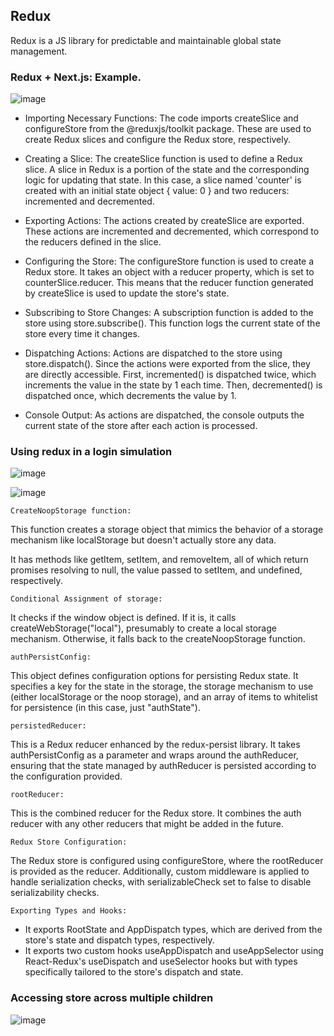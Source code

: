 ## Redux

Redux is a JS library for predictable and maintainable global state management.

### Redux + Next.js: Example.

![image](https://github.com/lucasmargui/React_Software_Architecture/assets/157809964/27954493-7dd7-4eda-9e21-1b46761f420b)


- Importing Necessary Functions: The code imports createSlice and configureStore from the @reduxjs/toolkit package. These are used to create Redux slices and configure the Redux store, respectively.

- Creating a Slice: The createSlice function is used to define a Redux slice. A slice in Redux is a portion of the state and the corresponding logic for updating that state. In this case, a slice named 'counter' is created with an initial state object { value: 0 } and two reducers: incremented and decremented.

- Exporting Actions: The actions created by createSlice are exported. These actions are incremented and decremented, which correspond to the reducers defined in the slice.

- Configuring the Store: The configureStore function is used to create a Redux store. It takes an object with a reducer property, which is set to counterSlice.reducer. This means that the reducer function generated by createSlice is used to update the store's state.

- Subscribing to Store Changes: A subscription function is added to the store using store.subscribe(). This function logs the current state of the store every time it changes.

- Dispatching Actions: Actions are dispatched to the store using store.dispatch(). Since the actions were exported from the slice, they are directly accessible. First, incremented() is dispatched twice, which increments the value in the state by 1 each time. Then, decremented() is dispatched once, which decrements the value by 1.

- Console Output: As actions are dispatched, the console outputs the current state of the store after each action is processed.


### Using redux in a login simulation

![image](https://github.com/lucasmargui/React_Software_Architecture/assets/157809964/3b167ee2-d53d-419f-96c9-ba0ecd98c72f)

![image](https://github.com/lucasmargui/React_Software_Architecture/assets/157809964/89712024-c1ed-4fc9-a327-4570a9dc845e)


```
CreateNoopStorage function:
```

This function creates a storage object that mimics the behavior of a storage mechanism like localStorage but doesn't actually store any data.
  
It has methods like getItem, setItem, and removeItem, all of which return promises resolving to null, the value passed to setItem, and undefined, respectively.

```
Conditional Assignment of storage:
```

It checks if the window object is defined. If it is, it calls createWebStorage("local"), presumably to create a local storage mechanism. Otherwise, it falls back to the createNoopStorage function.

```
authPersistConfig:
```

This object defines configuration options for persisting Redux state. It specifies a key for the state in the storage, the storage mechanism to use (either localStorage or the noop storage), and an array of items to whitelist for persistence (in this case, just "authState").

```
persistedReducer:
```

This is a Redux reducer enhanced by the redux-persist library. It takes authPersistConfig as a parameter and wraps around the authReducer, ensuring that the state managed by authReducer is persisted according to the configuration provided.

```
rootReducer:
```

This is the combined reducer for the Redux store. It combines the auth reducer with any other reducers that might be added in the future.

```
Redux Store Configuration:
```

The Redux store is configured using configureStore, where the rootReducer is provided as the reducer. Additionally, custom middleware is applied to handle serialization checks, with serializableCheck set to false to disable serializability checks.

```
Exporting Types and Hooks:
```

- It exports RootState and AppDispatch types, which are derived from the store's state and dispatch types, respectively.
- It exports two custom hooks useAppDispatch and useAppSelector using React-Redux's useDispatch and useSelector hooks but with types specifically tailored to the store's dispatch and state.

### Accessing store across multiple children

![image](https://github.com/lucasmargui/React_Software_Architecture/assets/157809964/426d267a-77a0-4611-a032-324610303099)

